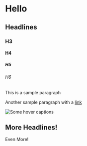# Hello
## Headlines
### H3
#### H4
##### H5
###### H6

This is a sample paragraph

Another sample paragraph with a [link](http://daringfireball.net/projects/markdown/syntax)

![Some hover captions](https://avatars2.githubusercontent.com/u/10966104?v=3&s=200)

## More Headlines!

Even More!